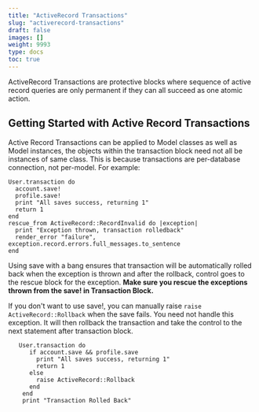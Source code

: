 ```yaml
---
title: "ActiveRecord Transactions"
slug: "activerecord-transactions"
draft: false
images: []
weight: 9993
type: docs
toc: true
---
```


ActiveRecord Transactions are protective blocks where sequence of active record queries are only permanent if they can all succeed as one atomic action.

## Getting Started with Active Record Transactions
Active Record Transactions can be applied to Model classes as well as Model instances, the objects within the transaction block need not all be instances of same class. This is because transactions are per-database connection, not per-model. For example: 

    User.transaction do
      account.save!
      profile.save!
      print "All saves success, returning 1"
      return 1
    end
    rescue_from ActiveRecord::RecordInvalid do |exception|
      print "Exception thrown, transaction rolledback"
      render_error "failure", exception.record.errors.full_messages.to_sentence
    end
    
Using save with a bang ensures that transaction will be automatically rolled back when the exception is thrown and after the rollback, control goes to the rescue block for the exception. **Make sure you rescue the exceptions thrown from the save! in Transaction Block.**

If you don't want to use save!, you can manually raise `raise ActiveRecord::Rollback` when the save fails. You need not handle this exception. It will then rollback the transaction and take the control to the next statement after transaction block.

   

       User.transaction do
          if account.save && profile.save
            print "All saves success, returning 1"
            return 1
          else
            raise ActiveRecord::Rollback
          end
        end
        print "Transaction Rolled Back"



